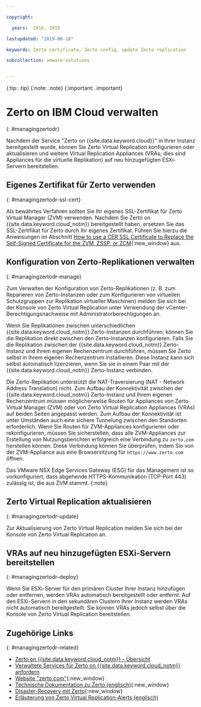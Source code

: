 ```yaml
---

copyright:

  years:  2016, 2019

lastupdated: "2019-06-18"

keywords: Zerto certificate, Zerto config, update Zerto replication

subcollection: vmware-solutions


---
```


{:tip: .tip}
{:note: .note}
{:important: .important}

# Zerto on IBM Cloud verwalten
{: #managingzertodr}

Nachdem der Service "Zerto on {{site.data.keyword.cloud}}" in Ihrer Instanz bereitgestellt wurde, können Sie Zerto Virtual Replication konfigurieren oder aktualisieren und weitere Virtual Replication Appliances (VRAs; dies sind Appliances für die virtuelle Replikation) auf neu hinzugefügten ESXi-Servern bereitstellen.

## Eigenes Zertifikat für Zerto verwenden
{: #managingzertodr-ssl-cert}

Als bewährtes Verfahren sollten Sie Ihr eigenes SSL-Zertifikat für Zerto Virtual Manager (ZVM) verwenden. Nachdem Sie Zerto on {{site.data.keyword.cloud_notm}} bereitgestellt haben, ersetzen Sie das SSL-Zertifikat für Zerto durch Ihr eigenes Zertifikat. Führen Sie hierzu die Anweisungen im Abschnitt [How to use a CER SSL Certificate to Replace the Self-Signed Certificate for the ZVM, ZSSP, or ZCM](https://www.zerto.com/myzerto/knowledge-base/how-to-use-a-cer-ssl-certificate-to-replace-the-self-signed-certificate-for-the-zvm-zssp-or-zcm/){:new_window} aus.

## Konfiguration von Zerto-Replikationen verwalten
{: #managingzertodr-manage}

Zum Verwalten der Konfiguration von Zerto-Replikationen (z. B. zum Reparieren von Zerto-Instanzen oder zum Konfigurieren von virtuellen Schutzgruppen zur Replikation virtueller Maschinen) melden Sie sich bei der Konsole von Zerto Virtual Replication unter Verwendung der vCenter-Berechtigungsnachweise mit Administratorberechtigungen an.

Wenn Sie Replikationen zwischen unterschiedlichen {{site.data.keyword.cloud_notm}} Zerto-Instanzen durchführen, können Sie die Replikation direkt zwischen den Zerto-Instanzen konfigurieren. Falls Sie die Replikation zwischen der {{site.data.keyword.cloud_notm}} Zerto-Instanz und Ihrem eigenen Rechenzentrum durchführen, müssen Sie Zerto selbst in Ihrem eigenen Rechenzentrum installieren. Diese Instanz kann sich selbst automatisch lizenzieren, wenn Sie sie in einem Paar mit der {{site.data.keyword.cloud_notm}} Zerto-Instanz verbinden.

Die Zerto-Replikation unterstützt die NAT-Traversierung (NAT - Network Address Translation) nicht. Zum Aufbau der Konnektivität zwischen der {{site.data.keyword.cloud_notm}} Zerto-Instanz und Ihrem eigenen Rechenzentrum müssen möglicherweise Routen für Appliances von Zerto Virtual Manager (ZVM) oder von Zerto Virtual Replication Appliances (VRAs) auf beiden Seiten angepasst werden. Zum Aufbau der Konnektivität ist unter Umständen auch eine sichere Tunnelung zwischen den Standorten erforderlich. Wenn Sie Routen für ZVM-Appliances konfigurieren oder rekonfigurieren, müssen Sie sicherstellen, dass alle ZVM-Appliances zur Erstellung von Nutzungsberichten erfolgreich eine Verbindung zu `zerto.com` herstellen können. Diese Verbindung können Sie überprüfen, indem Sie von der ZVM-Appliance aus eine Browsersitzung für `https://www.zerto.com` öffnen.

Das VMware NSX Edge Services Gateway (ESG) für das Management ist so vorkonfiguriert, dass abgehende HTTPS-Kommunikation (TCP-Port 443) zulässig ist, die aus ZVM stammt.
{:note}

## Zerto Virtual Replication aktualisieren
{: #managingzertodr-update}

Zur Aktualisierung von Zerto Virtual Replication melden Sie sich bei der Konsole von Zerto Virtual Replication an.

## VRAs auf neu hinzugefügten ESXi-Servern bereitstellen
{: #managingzertodr-deploy}

Wenn Sie ESXi-Server für den primären Cluster Ihrer Instanz hinzufügen oder entfernen, werden VRAs automatisch bereitgestellt oder entfernt. Auf den ESXi-Servern in den sekundären Clustern Ihrer Instanz werden VRAs nicht automatisch bereitgestellt. Sie können VRAs jedoch selbst über die Konsole von Zerto Virtual Replication bereitstellen.

## Zugehörige Links
{: #managingzertodr-related}

* [Zerto on {{site.data.keyword.cloud_notm}} - Übersicht](/docs/services/vmwaresolutions/services?topic=vmware-solutions-addingzertodr)
* [Verwaltete Services für Zerto on {{site.data.keyword.cloud_notm}} anfordern](/docs/services/vmwaresolutions/services?topic=vmware-solutions-managing_zerto_services)
* [Website "zerto.com"](https://www.zerto.com){:new_window}
* [Technische Dokumentation zu Zerto (englisch)](https://www.zerto.com/myzerto/technical-documentation/){:new_window}
* [Disaster-Recovery mit Zerto](https://www.ibm.com/cloud/garage/architectures/virtualizationArchitecture/zerto){:new_window}
* [Erläuterung von Zerto Virtual Replication-Alerts (englisch)](https://www.zerto.com/myzerto/knowledge-base/explanation-of-zvr-alerts/)
